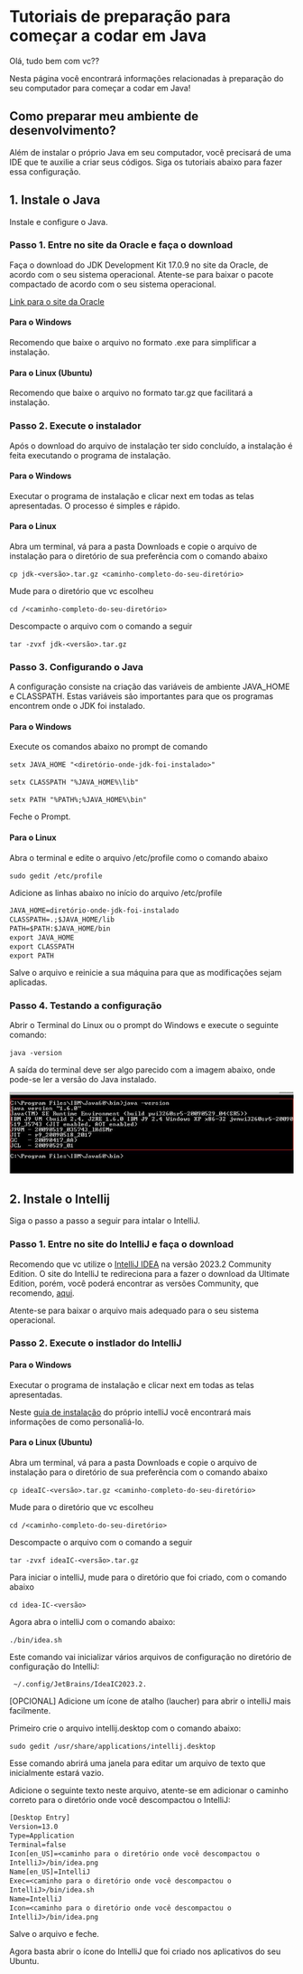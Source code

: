 # Tutoriais de preparação para começar a codar em Java

Olá, tudo bem com vc??

Nesta página você encontrará informações relacionadas à preparação do seu computador para começar a codar em Java!

## Como preparar meu ambiente de desenvolvimento?

Além de instalar o próprio Java em seu computador, você precisará de uma IDE que te auxilie a criar seus códigos. Siga os tutoriais abaixo para fazer essa configuração.

## 1. Instale o Java

Instale e configure o Java. 

### Passo 1. Entre no site da Oracle e faça o download

Faça o download do JDK Development Kit 17.0.9 no site da Oracle, de acordo com o seu sistema operacional.
Atente-se para baixar o pacote compactado de acordo com o seu sistema operacional. 

[Link para o site da Oracle](https://www.oracle.com/java/technologies/downloads/#jdk17-linux)

#### Para o Windows

Recomendo que baixe o arquivo no formato .exe para simplificar a instalação. 

#### Para o Linux (Ubuntu)

Recomendo que baixe o arquivo no formato tar.gz que facilitará a instalação. 


### Passo 2. Execute o instalador

Após o download do arquivo de instalação ter sido concluído, a instalação é feita executando o programa de instalação.

#### Para o Windows

Executar o programa de instalação e clicar next em todas as telas apresentadas. O processo é simples e rápido.

#### Para o Linux

Abra um terminal, vá para a pasta Downloads e copie o arquivo de instalação para o diretório de sua preferência com o comando abaixo

`cp jdk-<versão>.tar.gz <caminho-completo-do-seu-diretório>`

Mude para o diretório que vc escolheu 

`cd /<caminho-completo-do-seu-diretório>`

Descompacte o arquivo com o comando a seguir

`tar -zvxf jdk-<versão>.tar.gz`

### Passo 3. Configurando o Java

A configuração consiste na criação das variáveis de ambiente JAVA_HOME e CLASSPATH. Estas variáveis são importantes para que os programas encontrem onde o JDK foi instalado.

#### Para o Windows

Execute os comandos abaixo no prompt de comando
        
`setx JAVA_HOME "<diretório-onde-jdk-foi-instalado>"`

`setx CLASSPATH "%JAVA_HOME%\lib"`

`setx PATH "%PATH%;%JAVA_HOME%\bin"`
    
Feche o Prompt.

#### Para o Linux

Abra o terminal e edite o arquivo /etc/profile como o comando abaixo    
    
`sudo gedit /etc/profile`
    
Adicione as linhas abaixo no início do arquivo /etc/profile
    
    JAVA_HOME=diretório-onde-jdk-foi-instalado
    CLASSPATH=.;$JAVA_HOME/lib
    PATH=$PATH:$JAVA_HOME/bin
    export JAVA_HOME
    export CLASSPATH
    export PATH
    
Salve o arquivo e reinicie a sua máquina para que as modificações sejam aplicadas. 

### Passo 4. Testando a configuração

Abrir o Terminal do Linux ou o prompt do Windows e execute o seguinte comando:
    
`java -version`

A saída do terminal deve ser algo parecido com a imagem abaixo, onde pode-se ler a versão do Java instalado.

![java version](./assets//java-version.jpeg)

## 2. Instale o Intellij

Siga o passo a passo a seguir para intalar o IntelliJ. 

### Passo 1. Entre no site do IntelliJ e faça o download

Recomendo que vc utilize o [IntelliJ IDEA](https://www.jetbrains.com/idea/) na versão 2023.2
Community Edition. O site do IntelliJ te redireciona para a fazer o download da Ultimate Edition, porém, você poderá encontrar as versões Community, que recomendo, [aqui](https://www.jetbrains.com/pt-br/idea/download/other.html).

Atente-se para baixar o arquivo mais adequado para o seu sistema operacional. 

### Passo 2. Execute o instlador do IntelliJ 


#### Para o Windows

Executar o programa de instalação e clicar next em todas as telas apresentadas. 

Neste [guia de instalação](https://www.jetbrains.com/help/idea/run-for-the-first-time.html#windows) do próprio intelliJ você encontrará mais informações de como personaliá-lo. 

#### Para o Linux (Ubuntu)

Abra um terminal, vá para a pasta Downloads e copie o arquivo de instalação para o diretório de sua preferência com o comando abaixo

`cp ideaIC-<versão>.tar.gz <caminho-completo-do-seu-diretório>`

Mude para o diretório que vc escolheu 

`cd /<caminho-completo-do-seu-diretório>`

Descompacte o arquivo com o comando a seguir

`tar -zvxf ideaIC-<versão>.tar.gz`

Para iniciar o intelliJ, mude para o diretório que foi criado, com o comando abaixo

`cd idea-IC-<versão>`

Agora abra o intelliJ com o comando abaixo:

`./bin/idea.sh`


Este comando vai inicializar vários arquivos de configuração no diretório de configuração do IntelliJ: 

     ~/.config/JetBrains/IdeaIC2023.2.

[OPCIONAL] Adicione um ícone de atalho (laucher) para abrir o intelliJ mais facilmente. 

Primeiro crie o arquivo intellij.desktop com o comando abaixo: 

`sudo gedit /usr/share/applications/intellij.desktop`

Esse comando abrirá uma janela para editar um arquivo de texto que inicialmente estará vazio. 

Adicione o seguinte texto neste arquivo, atente-se em adicionar o caminho correto para o diretório onde você descompactou o IntelliJ: 

    [Desktop Entry]
    Version=13.0
    Type=Application
    Terminal=false
    Icon[en_US]=<caminho para o diretório onde você descompactou o IntelliJ>/bin/idea.png
    Name[en_US]=IntelliJ
    Exec=<caminho para o diretório onde você descompactou o IntelliJ>/bin/idea.sh
    Name=IntelliJ
    Icon=<caminho para o diretório onde você descompactou o IntelliJ>/bin/idea.png

Salve o arquivo e feche. 

Agora basta abrir o ícone do IntelliJ que foi criado nos aplicativos do seu Ubuntu. 